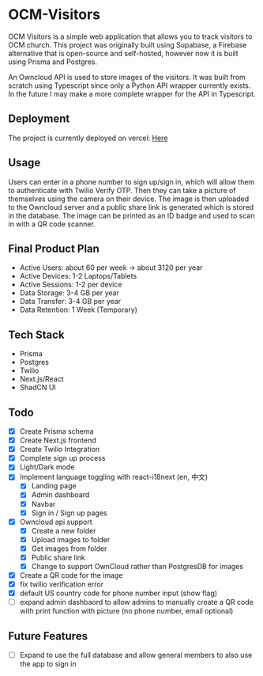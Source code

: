 # OCM-Visitors
OCM Visitors is a simple web application that allows you to track visitors to OCM church. This project was originally built using Supabase, a Firebase alternative that is open-source and self-hosted, however now it is built using Prisma and Postgres. 

An Owncloud API is used to store images of the visitors. It was built from scratch using Typescript since only a Python API wrapper currently exists. In the future I may make a more complete wrapper for the API in Typescript.


## Deployment
The project is currently deployed on vercel: 
[Here](https://ocm-visitors-supabase.vercel.app/)

## Usage
Users can enter in a phone number to sign up/sign in, which will allow them to authenticate with Twilio Verify OTP. Then they can take a picture of themselves using the camera on their device. The image is then uploaded to the Owncloud server and a public share link is generated which is stored in the database. The image can be printed as an ID badge and used to scan in with a QR code scanner.

## Final Product Plan
- Active Users: about 60 per week -> about 3120 per year
- Active Devices: 1-2 Laptops/Tablets
- Active Sessions: 1-2 per device
- Data Storage: 3-4 GB per year
- Data Transfer: 3-4 GB per year
- Data Retention: 1 Week (Temporary)

## Tech Stack
- Prisma
- Postgres 
- Twilio
- Next.js/React
- ShadCN UI


## Todo
- [x] Create Prisma schema
- [x] Create Next.js frontend  
- [x] Create Twilio Integration
- [x] Complete sign up process
- [x] Light/Dark mode
- [x] Implement language toggling with react-i18next (en, 中文) 
    - [x] Landing page
    - [x] Admin dashboard
    - [x] Navbar
    - [x] Sign in / Sign up pages
- [x] Owncloud api support
    - [x] Create a new folder
    - [x] Upload images to folder
    - [x] Get images from folder
    - [x] Public share link
    - [x] Change to support OwnCloud rather than PostgresDB for images
- [x] Create a QR code for the image
- [x] fix twilio verification error
- [x] default US country code for phone number input (show flag)
- [ ] expand admin dashbaord to allow admins to manually create a QR code with print function with picture  (no phone number, email optional)
## Future Features
- [ ] Expand to use the full database and allow general members to also use the app to sign in
